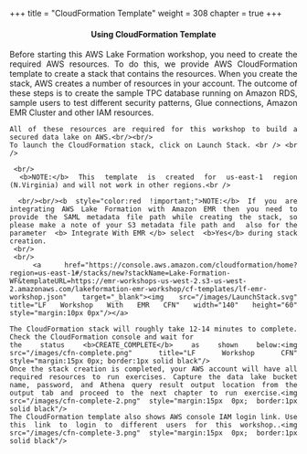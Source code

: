 +++
title = "CloudFormation Template"
weight = 308
chapter = true
+++

<center><h4>Using CloudFormation Template</h4></center>

<div style="text-align: justify">
    Before starting this AWS Lake Formation workshop, you need to create the required AWS resources. To do this, we
    provide AWS CloudFormation template to create a stack that contains the resources. When you create the stack, AWS
    creates a number of resources in your account. The outcome of these steps is to create the sample TPC database
    running on Amazon RDS, sample users to test different security patterns, Glue connections, Amazon EMR Cluster and  other IAM resources. <br />

    All of these resources are required for this workshop to build a secured data lake on AWS.<br/><br/>
    To launch the CloudFormation stack, click on Launch Stack. <br /> <br />
 
     <br/>
     <b>NOTE:</b> This template is created for us-east-1 region (N.Virginia) and will not work in other regions.<br />
     
     <br/><br/><b style="color:red !important;">NOTE:</b> If you are integrating AWS Lake Formation with Amazon EMR then you need to provide the SAML metadata file path while creating the stack, so please make a note of your S3 metadata file path and  also for the parameter  <b> Integrate With EMR </b> select  <b>Yes</b> during stack creation.
     <br/>
     <br/>
     <a href="https://console.aws.amazon.com/cloudformation/home?region=us-east-1#/stacks/new?stackName=Lake-Formation-WF&templateURL=https://emr-workshops-us-west-2.s3-us-west-2.amazonaws.com/lakeformation-emr-workshop/cf-templates/lf-emr-workshop.json" target="_blank"><img src="/images/LaunchStack.svg" title="LF Workshop With EMR CFN" width="140" height="60" style="margin:10px 0px"/></a>

    The CloudFormation stack will roughly take 12-14 minutes to complete. Check the CloudFormation console and wait for
    the status <b>CREATE_COMPLETE</b> as shown below:<img src="/images/cfn-complete.png" title="LF Workshop CFN" style="margin:15px 0px; border:1px solid black"/>
    Once the stack creation is completed, your AWS account will have all required resources to run exercises. Capture the data lake bucket name, password, and Athena query result output location from the output tab and proceed to the next chapter to run exercise.<img src="/images/cfn-complete-2.png" style="margin:15px 0px; border:1px solid black"/>
    The CloudFormation template also shows AWS console IAM login link. Use this link to login to different users for this workshop..<img src="/images/cfn-complete-3.png" style="margin:15px 0px; border:1px solid black"/>
</div>
